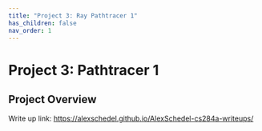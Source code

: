 ```yaml
---
title: "Project 3: Ray Pathtracer 1"
has_children: false
nav_order: 1
---
```


# Project 3: Pathtracer 1

## Project Overview
Write up link: https://alexschedel.github.io/AlexSchedel-cs284a-writeups/
